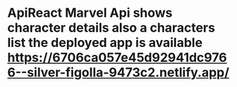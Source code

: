 # ApiReact Marvel Api shows character details also a characters list the deployed app is available https://6706ca057e45d92941dc9766--silver-figolla-9473c2.netlify.app/
